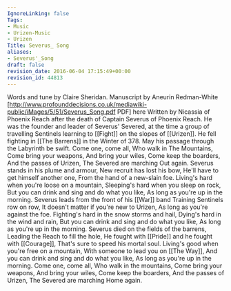 ```yaml
---
IgnoreLinking: false
Tags:
- Music
- Urizen-Music
- Urizen
Title: Severus_ Song
aliases:
- Severus'_Song
draft: false
revision_date: 2016-06-04 17:15:49+00:00
revision_id: 44813
---
```


Words and tune by Claire Sheridan. 
Manuscript by Aneurin Redman-White [http://www.profounddecisions.co.uk/mediawiki-public/iMages/5/51/Severus_Song.pdf PDF] here
Written by Nicassia of Phoenix Reach after the death of Captain Severus of Phoenix Reach. He was the founder and leader of Severus' Severed, at the time a group of travelling Sentinels learning to [[Fight]] on the slopes of [[Urizen]]. He fell fighting in [[The Barrens]] in the Winter of 378. May his passage through the Labyrinth be swift. 
Come one, come all,
Who walk in The Mountains,
Come bring your weapons,
And bring your wiles, 
Come keep the boarders,
And the passes of Urizen,
The Severed are marching
Out again. 
Severus stands in his plume and armour,
New recruit has lost his bow,
He'll have to get himself another one,
From the hand of a new-slain foe.
Living's hard when you're loose on a mountain,
Sleeping's hard when you sleep on rock,
But you can drink and sing and do what you like,
As long as you're up in the morning. 
Severus leads from the front of his [[War]] band
Training Sentinels row on row,
It doesn't matter if you're new to Urizen,
As long as you're against the foe.
Fighting's hard in the snow storms and hail,
Dying's hard in the wind and rain,
But you can drink and sing and do what you like,
As long as you're up in the morning. 
Severus died on the fields of the barrens,
Leading the Reach to fill the hole,
He fought with [[Pride]] and he fought with [[Courage]],
That's sure to speed his mortal soul. 
Living's good when you're free on a mountain,
With someone to lead you on [[The Way]],
And you can drink and sing and do what you like,
As long as you're up in the morning. 
Come one, come all,
Who walk in the mountains,
Come bring your weapons,
And bring your wiles, 
Come keep the boarders,
And the passes of Urizen,
The Severed are marching
Home again.